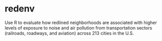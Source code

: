 # redenv
Use R to evaluate how redlined neighborhoods are associated with higher levels of exposure to noise and air pollution from transportation sectors (railroads, roadways, and aviation) across 213 cities in the U.S.
